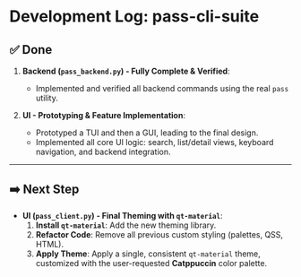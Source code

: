 # Development Log: pass-cli-suite

## ✅ Done

1.  **Backend (`pass_backend.py`) - Fully Complete & Verified**:
    *   Implemented and verified all backend commands using the real `pass` utility.

2.  **UI - Prototyping & Feature Implementation**:
    *   Prototyped a TUI and then a GUI, leading to the final design.
    *   Implemented all core UI logic: search, list/detail views, keyboard navigation, and backend integration.

---

## ➡️ Next Step

*   **UI (`pass_client.py`) - Final Theming with `qt-material`**:
    1.  **Install `qt-material`**: Add the new theming library.
    2.  **Refactor Code**: Remove all previous custom styling (palettes, QSS, HTML).
    3.  **Apply Theme**: Apply a single, consistent `qt-material` theme, customized with the user-requested **Catppuccin** color palette.